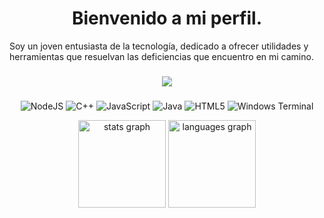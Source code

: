 ###

<h1 align="center">Bienvenido a mi perfil.</h1>
Soy un joven entusiasta de la tecnología, dedicado a ofrecer utilidades y herramientas que resuelvan las deficiencias que encuentro en mi camino.

###

<div align="center">
  <img src="https://profile-counter.glitch.me/RetrogisusDEV/count.svg?"  />
</div>

###

<div align="center">

![NodeJS](https://img.shields.io/badge/node.js-6DA55F?style=for-the-badge&logo=node.js&logoColor=white)
![C++](https://img.shields.io/badge/c++-%2300599C.svg?style=for-the-badge&logo=c%2B%2B&logoColor=white)
![JavaScript](https://img.shields.io/badge/javascript-%23323330.svg?style=for-the-badge&logo=javascript&logoColor=%23F7DF1E)
![Java](https://img.shields.io/badge/java-%23ED8B00.svg?style=for-the-badge&logo=openjdk&logoColor=white)
![HTML5](https://img.shields.io/badge/html5-%23E34F26.svg?style=for-the-badge&logo=html5&logoColor=white)
![Windows Terminal](https://img.shields.io/badge/Windows%20Terminal-%234D4D4D.svg?style=for-the-badge&logo=windows-terminal&logoColor=white)

</div>

<div align="center">
  <img src="https://github-readme-stats.vercel.app/api?username=RetrogisusDEV&hide_title=false&hide_rank=false&show_icons=true&include_all_commits=true&count_private=true&disable_animations=false&theme=material-palenight&locale=es&hide_border=true" height="140" alt="stats graph"  />
  <img src="https://github-readme-stats.vercel.app/api/top-langs?username=RetrogisusDEV&locale=es&hide_title=false&layout=compact&card_width=320&langs_count=6&theme=material-palenight&hide_border=true" height="140" alt="languages graph"  />
</div>

###
